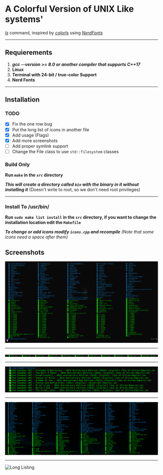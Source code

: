 # A Colorful Version of **UNIX Like** systems'
*[ls](https://git.savannah.gnu.org/cgit/coreutils.git/tree/src/ls.c)* command, inspired by *[colorls](https://github.com/athityakumar/colorls)* using *[NerdFonts](https://nerdfonts.com/)*

___

## Requierements

1. _**gcc --version >= 8.0 or another compiler that supports C++17**_
2. **Linux**
3. **Terminal with 24-bit / true-color Support**
4. **Nerd Fonts**

___

## Installation

### TODO

- [x] Fix the one row bug
- [x] Put the long list of icons in another file
- [x] Add usage (Flags)
- [x] Add more screenshots
- [ ] Add proper symlink support
- [ ] Change the File class to use `std::filesystem` classes

### Build Only
**Run `make` in the _`src`_ directory**

**_This will create a directory called `bin` with the binary in it without installing it_**
(Doesn't write to root, so we don't need root privileges)

___
### Install To /usr/bin/
**Run `sudo make list install` in the `src` directory, if you want to change the installation location edit the `Makefile`**

**_To change or add icons modify `icons.cpp` and recompile_**
 *(Note that some icons need a space after them)*

## Screenshots
![My Home Directory](https://github.com/OnurKader/list/blob/master/imgs/Screenshot%20from%202019-07-15%2016-26-43.png  "Home")
___
![Single Row](https://github.com/OnurKader/list/blob/master/imgs/Screenshot%20from%202019-07-15%2016-25-40.png  "One Row Printing")
___
![Multi Rows Single Column](https://github.com/OnurKader/list/blob/master/imgs/Screenshot%20from%202019-07-15%2016-25-08.png  "Multiple Rows")
___
![New Home Listing](https://raw.githubusercontent.com/OnurKader/list/refactor/imgs/2020-03-03%2014-36-57.png)
___
![Long Listing](https://raw.githubusercontent.com/OnurKader/list/refactor/imgs/2020-03-03%2014-37-26.png)
